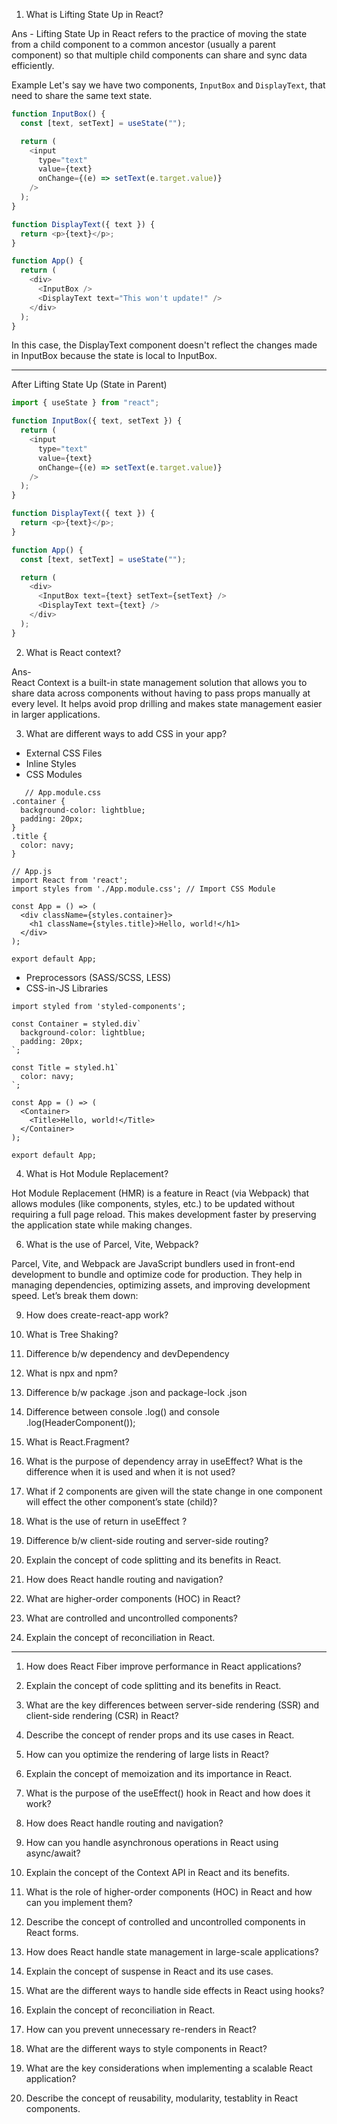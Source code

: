 1. What is Lifting State Up in React?

Ans -
Lifting State Up in React refers to the practice of moving the state from a child component to a common ancestor (usually a parent component) so that multiple child components can share and sync data efficiently.

Example
Let's say we have two components, `InputBox` and `DisplayText`, that need to share the same text state.
```js
function InputBox() {
  const [text, setText] = useState("");

  return (
    <input 
      type="text" 
      value={text} 
      onChange={(e) => setText(e.target.value)} 
    />
  );
}

function DisplayText({ text }) {
  return <p>{text}</p>;
}

function App() {
  return (
    <div>
      <InputBox />
      <DisplayText text="This won't update!" />
    </div>
  );
}

```
In this case, the DisplayText component doesn't reflect the changes made in InputBox because the state is local to InputBox.
<hr />
After Lifting State Up (State in Parent)

```js
import { useState } from "react";

function InputBox({ text, setText }) {
  return (
    <input 
      type="text" 
      value={text} 
      onChange={(e) => setText(e.target.value)} 
    />
  );
}

function DisplayText({ text }) {
  return <p>{text}</p>;
}

function App() {
  const [text, setText] = useState("");

  return (
    <div>
      <InputBox text={text} setText={setText} />
      <DisplayText text={text} />
    </div>
  );
}

```
 
2. What is React context?

Ans-
<br />
React Context is a built-in state management solution that allows you to share data across components without having to pass props manually at every level. It helps avoid prop drilling and makes state management easier in larger applications.
 
3. What are different ways to add CSS in your app?
  - External CSS Files
  - Inline Styles
  - CSS Modules
```
   // App.module.css
.container {
  background-color: lightblue;
  padding: 20px;
}
.title {
  color: navy;
}

// App.js
import React from 'react';
import styles from './App.module.css'; // Import CSS Module

const App = () => (
  <div className={styles.container}>
    <h1 className={styles.title}>Hello, world!</h1>
  </div>
);

export default App;
```
  -  Preprocessors (SASS/SCSS, LESS)
  -   CSS-in-JS Libraries
```
import styled from 'styled-components';

const Container = styled.div`
  background-color: lightblue;
  padding: 20px;
`;

const Title = styled.h1`
  color: navy;
`;

const App = () => (
  <Container>
    <Title>Hello, world!</Title>
  </Container>
);

export default App;

```


4. What is Hot Module Replacement?
   
  Hot Module Replacement (HMR) is a feature in React (via Webpack) that allows modules (like components, styles, etc.) to be updated without requiring a full page reload. This makes development faster by preserving the application state while making changes.

6. What is the use of Parcel, Vite, Webpack?
   
  Parcel, Vite, and Webpack are JavaScript bundlers used in front-end development to bundle and optimize code for production. They help in managing dependencies, optimizing assets, and improving development speed. Let’s break them down:


9. How does create-react-app work?

10. What is Tree Shaking?
11. Difference b/w dependency and devDependency
12. What is npx and npm?
13. Difference b/w package .json and package-lock .json
14. Difference between console .log(<HeaderComponent/>) and console .log(HeaderComponent()); 

15. What is React.Fragment?
16. What is the purpose of dependency array in useEffect? What is the difference when it is used and when it is not used?
17. What if 2 components are given will the state change in one component will effect the other component’s state (child)?
18. What is the use of return in useEffect ?
19. Difference b/w client-side routing and server-side routing?

20. Explain the concept of code splitting and its benefits in React.
21. How does React handle routing and navigation?
22. What are higher-order components (HOC) in React?
23. What are controlled and uncontrolled components?
24. Explain the concept of reconciliation in React.

--- 

1. How does React Fiber improve performance in React applications?
2. Explain the concept of code splitting and its benefits in React.
3. What are the key differences between server-side rendering (SSR) and client-side rendering (CSR) in React?
4. Describe the concept of render props and its use cases in React.
5. How can you optimize the rendering of large lists in React?

6. Explain the concept of memoization and its importance in React.
7. What is the purpose of the useEffect() hook in React and how does it work?
8. How does React handle routing and navigation?
9. How can you handle asynchronous operations in React using async/await?
10. Explain the concept of the Context API in React and its benefits.

11. What is the role of higher-order components (HOC) in React and how can you implement them?
12. Describe the concept of controlled and uncontrolled components in React forms.
13. How does React handle state management in large-scale applications?
14. Explain the concept of suspense in React and its use cases.
15. What are the different ways to handle side effects in React using hooks?

16. Explain the concept of reconciliation in React.
17. How can you prevent unnecessary re-renders in React?
18. What are the different ways to style components in React?
19. What are the key considerations when implementing a scalable React application?
20. Describe the concept of reusability, modularity, testablity in React components.
